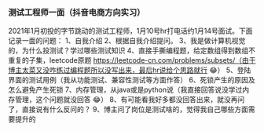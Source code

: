 ### 测试工程师一面（抖音电商方向实习）

2021年1月初投的字节跳动的测试工程师，1月10号hr打电话约1月14号面试。下面记录一面的问题：
1、自我介绍
2、根据自我介绍提问。
3、我是做计算机视觉的，为什么投测试？学过哪些测试知识
4、直接手撕编程题，给定数组得到数组不重复的子集，leetcode原题 https://leetcode-cn.com/problems/subsets/（由于博主太菜又没咋练过编程题所以没写出来，最后hr说给个思路就行 😂）
5、登陆界面的测试用例（我从功能测试、兼容性测试等方面作答）
6、死锁产生的原因及怎么避免产生死锁
7、内存管理，从java或是python说（我直接回答说没学过内存管理，这个问题就没回答 😂）
8、有可能看我好多都没回答出来，就没再问了，直接说有什么反问的？
9、博主问了岗位是测试啥的，觉得我自己哪些方面需要提升的
